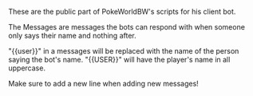 These are the public part of PokeWorldBW's scripts for his client bot.

The Messages are messages the bots can respond with when someone only says their name and nothing after.

"{{user}}" in a messages will be replaced with the name of the person saying the bot's name.
"{{USER}}" will have the player's name in all uppercase.

Make sure to add a new line when adding new messages!